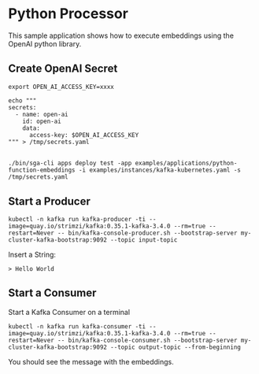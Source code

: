 # Python Processor

This sample application shows how to execute embeddings using the OpenAI python library.

## Create OpenAI Secret

```
export OPEN_AI_ACCESS_KEY=xxxx

echo """
secrets:
  - name: open-ai
    id: open-ai
    data:
      access-key: $OPEN_AI_ACCESS_KEY
""" > /tmp/secrets.yaml
```
## 
```
./bin/sga-cli apps deploy test -app examples/applications/python-function-embeddings -i examples/instances/kafka-kubernetes.yaml -s /tmp/secrets.yaml
```

## Start a Producer
```
kubectl -n kafka run kafka-producer -ti --image=quay.io/strimzi/kafka:0.35.1-kafka-3.4.0 --rm=true --restart=Never -- bin/kafka-console-producer.sh --bootstrap-server my-cluster-kafka-bootstrap:9092 --topic input-topic
```

Insert a String:

```
> Hello World
```


## Start a Consumer

Start a Kafka Consumer on a terminal

```
kubectl -n kafka run kafka-consumer -ti --image=quay.io/strimzi/kafka:0.35.1-kafka-3.4.0 --rm=true --restart=Never -- bin/kafka-console-consumer.sh --bootstrap-server my-cluster-kafka-bootstrap:9092 --topic output-topic --from-beginning
```

You should see the message with the embeddings.

